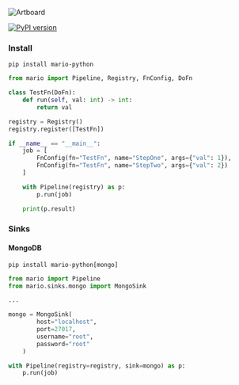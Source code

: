 ![Artboard](https://user-images.githubusercontent.com/18128531/60772395-a2c4a380-a0ed-11e9-82ed-ad572f1e1edd.png)

[![PyPI version](https://badge.fury.io/py/mario-python.svg)](https://badge.fury.io/py/mario-python)

### Install

```
pip install mario-python
```

```python
from mario import Pipeline, Registry, FnConfig, DoFn

class TestFn(DoFn):
    def run(self, val: int) -> int:
        return val

registry = Registry()
registry.register([TestFn])

if __name__ == "__main__":
    job = [
        FnConfig(fn="TestFn", name="StepOne", args={"val": 1}),
        FnConfig(fn="TestFn", name="StepTwo", args={"val": 2})
    ]

    with Pipeline(registry) as p:
        p.run(job)

    print(p.result)
```

### Sinks
#### MongoDB

```
pip install mario-python[mongo]
```

```python
from mario import Pipeline
from mario.sinks.mongo import MongoSink

...

mongo = MongoSink(
        host="localhost",
        port=27017,
        username="root",
        password="root"
    )

with Pipeline(registry=registry, sink=mongo) as p:
    p.run(job)

```